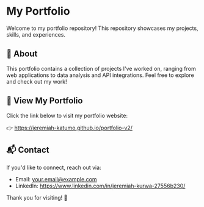 # My Portfolio

Welcome to my portfolio repository! This repository showcases my projects, skills, and experiences.

## 📌 About
This portfolio contains a collection of projects I've worked on, ranging from web applications to data analysis and API integrations. Feel free to explore and check out my work!

## 🔗 View My Portfolio
Click the link below to visit my portfolio website:

👉 https://jeremiah-katumo.github.io/portfolio-v2/

## 📬 Contact
If you'd like to connect, reach out via:
- Email: your.email@example.com
- LinkedIn: https://www.linkedin.com/in/jeremiah-kurwa-27556b230/

Thank you for visiting! 🚀

